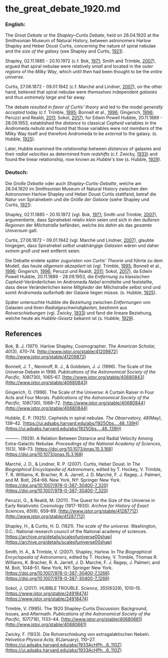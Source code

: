 # the_great_debate_1920.md

### English:

The *Great Debate* or the *Shapley–Curtis Debate*, held on 26.04.1920 at the Smithsonian Museum of Natural History, between astronomers Harlow Shapley and Heber Doust Curtis, concerning the nature of spiral nebulae and the *size of the galaxy* (see Shapley and Curtis, [1921](https://archive.org/details/scaleofuniverse00shap)). 

Shapley, 02.11.1885 - 20.10.1972 (c.f. Bok, [1971](http://www.jstor.org/stable/41209872); Smith and Trimble, [2007](https://doi.org/10.1007/978-0-387-30400-7_1266)), argued that spiral nebulae were relatively *small* and located in the *outer regions* of the *Milky Way*, which *until then* had been thought to be the *entire universe*. 

Curtis, 27.06.1872 - 09.01.1942 (c.f. Marché and Lindner, [2007](https://doi.org/10.1007/978-0-387-30400-7_320)), on the other hand, believed that spiral nebulae were *themselves* independent *galaxies* and thus *extremely large* and far away. 

The debate *resulted in favor of Curtis' theory* and led to the model *generally accepted* today (c.f. Trimble, [1995](http://www.jstor.org/stable/40680661); Bonnell et al., [1996](http://www.jstor.org/stable/40680843); Gingerich, [1996](http://www.jstor.org/stable/40680844); Peruzzi and Realdi, [2011](http://www.jstor.org/stable/41287712); Sokol, [2017](https://www.jstor.org/stable/24918474)), for Edwin Powell Hubble, 20.11.1889 - 28.09.1953, established the *distance* to classical *Cepheid* variables in the Andromeda *nebula* and found that those variables were *not members* of the Milky Way itself and therefore Andromeda to be *external* to the galaxy. (s. Hubble, [1925](https://ui.adsabs.harvard.edu/abs/1925Obs....48..139H)).

Later, Hubble examined the *relationship* between *distances* of galaxies and their *radial velocities* as determined from *redshifts* (c.f. Zwicky, [1933](https://ui.adsabs.harvard.edu/abs/1933AcHPh...6..110Z)) and found the linear relationship, now known as *Hubble's law* (s. Hubble, [1929](https://doi.org/10.1073/pnas.15.3.168)).

### Deutsch:

Die *Große Debatte* oder auch *Shapley-Curtis-Debatte*, welche am 26.04.1920 im Smithsonian Museum of Natural History zwischen den Astronomen Harlow Shapley und Heber Doust Curtis stattfand, betraf die Natur von Spiralnebeln und die *Größe der Galaxie* (siehe Shapley und Curtis, [1921](https://archive.org/details/scaleofuniverse00shap)).

Shapley, 02.11.1885 – 20.10.1972 (vgl. Bok, [1971](http://www.jstor.org/stable/41209872); Smith und Trimble, [2007](https://doi.org/10.1007/978-0-387-30400-7_1266)), argumentierte, dass Spiralnebel relativ *klein* seien und sich in den *äußeren Regionen* der *Milchstraße* befänden, welche *bis dahin* als das *gesamte Universum* galt.

Curtis, 27.06.1872 – 09.01.1942 (vgl. Marché und Lindner, [2007](https://doi.org/10.1007/978-0-387-30400-7_320)), glaubte hingegen, dass Spiralnebel *selbst* unabhängige *Galaxien* wären und daher *extrem groß* und weit entfernt seien.

Die Debatte endete später *zugunsten von Curtis' Theorie* und führte zu dem Modell, das heute *allgemein akzeptiert* ist (vgl. Trimble, [1995](http://www.jstor.org/stable/40680661); Bonnell et al., [1996](http://www.jstor.org/stable/40680843); Gingerich, [1996](http://www.jstor.org/stable/40680844); Peruzzi und Realdi, [2011](http://www.jstor.org/stable/41287712); Sokol, [2017](https://www.jstor.org/stable/24918474)), da Edwin Powell Hubble, 20.11.1889 - 28.09.1953, die *Entfernung* zu klassischen *Cepheid*-Veränderlichen im Andromeda *Nebel* ermittelte und feststellte, dass diese Veränderlichen *keine Mitglieder* der Milchstraße selbst sind und somit Andromeda  *außerhalb* der Galaxie liegen müsse. (s. Hubble, [1925](https://ui.adsabs.harvard.edu/abs/1925Obs....48..139H)).

Später untersuchte Hubble die *Beziehung* zwischen *Entfernungen* von Galaxien und ihren *Radialgeschwindigkeiten*, bestimmt aus *Rotverschiebungen* (vgl. Zwicky, [1933](https://ui.adsabs.harvard.edu/abs/1933AcHPh...6..110Z)) und fand die lineare Beziehung, welche heute als *Hubble-Gesetz* bekannt ist (s. Hubble, [1929](https://doi.org/10.1073/pnas.15.3.168)).

## References

Bok, B. J. (1971). Harlow Shapley, Cosmographer. *The American Scholar, 40*(3), 470–74. [http://www.jstor.org/stable/41209872](http://www.jstor.org/stable/41209872)

Bonnell, J. T., Nemiroff, R. J., & Goldstein, J. J. (1996). The Scale of the Universe Debate in 1996. *Publications of the Astronomical Society of the Pacific, 108*(730), 1065–67. [http://www.jstor.org/stable/40680843](http://www.jstor.org/stable/40680843)

Gingerich, O. (1996). The Scale of the Universe: A Curtain Raiser in Four Acts and Four Morals. *Publications of the Astronomical Society of the Pacific, 108*(730), 1068–72. [http://www.jstor.org/stable/40680844](http://www.jstor.org/stable/40680844)

Hubble, E. P. (1925). Cepheids in spiral nebulae. *The Observatory, 48*(May), 139–42. [https://ui.adsabs.harvard.edu/abs/1925Obs....48..139H](https://ui.adsabs.harvard.edu/abs/1925Obs....48..139H)

———. (1929). A Relation Between Distance and Radial Velocity Among Extra-Galactic Nebulae. *Proceedings of the National Academy of Sciences, 15*(3), 168–73. [https://doi.org/10.1073/pnas.15.3.168](https://doi.org/10.1073/pnas.15.3.168)

Marché, J. D., & Lindner, R. P. (2007). Curtis, Heber Doust. In *The Biographical Encyclopedia of Astronomers*, edited by T. Hockey, V. Trimble, T. R. Williams, K. Bracher, R. A. Jarrell, J. D. Marché, F. J. Ragep, J. Palmeri, and M. Bolt, 264–66. New York, NY: Springer New York. [https://doi.org/10.1007/978-0-387-30400-7_320](https://doi.org/10.1007/978-0-387-30400-7_320)

Peruzzi, G., & Realdi, M. (2011). The Quest for the Size of the Universe in Early Relativistic Cosmology (1917-1930). *Archive for History of Exact Sciences, 65*(6), 659–89. [http://www.jstor.org/stable/41287712](http://www.jstor.org/stable/41287712)

Shapley, H., & Curtis, H. D. (1921). *The scale of the universe*. Washington, D.C.: National research council of the National academy of sciences. [https://archive.org/details/scaleofuniverse00shap](https://archive.org/details/scaleofuniverse00shap)

Smith, H. A., & Trimble, V. (2007). Shapley, Harlow. In *The Biographical Encyclopedia of Astronomers*, edited by T. Hockey, V. Trimble, Thomas R. Williams, K. Bracher, R. A. Jarrell, J. D. Marché, F. J. Ragep, J. Palmeri, and M. Bolt, 1048–51. New York, NY: Springer New York. [https://doi.org/10.1007/978-0-387-30400-7_1266](https://doi.org/10.1007/978-0-387-30400-7_1266)

Sokol, J. (2017). HUBBLE TROUBLE. *Science, 355*(6329), 1010–15. [https://www.jstor.org/stable/24918474](https://www.jstor.org/stable/24918474)

Trimble, V. (1995). The 1920 Shapley-Curtis Discussion: Background, Issues, and Aftermath. *Publications of the Astronomical Society of the Pacific, 107*(718), 1133–44. [http://www.jstor.org/stable/40680661](http://www.jstor.org/stable/40680661)

Zwicky, F. (1933). Die Rotverschiebung von extragalaktischen Nebeln. *Helvetica Physica Acta, 6*(January), 110–27. [https://ui.adsabs.harvard.edu/abs/1933AcHPh...6..110Z](https://ui.adsabs.harvard.edu/abs/1933AcHPh...6..110Z)